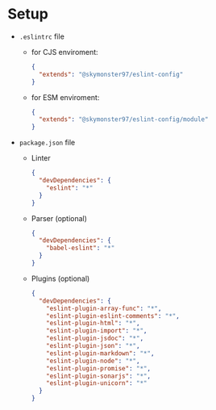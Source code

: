 # Setup

- `.eslintrc` file

  - for CJS enviroment:

    ```json
    {
      "extends": "@skymonster97/eslint-config"
    }
    ```

  - for ESM enviroment:

    ```json
    {
      "extends": "@skymonster97/eslint-config/module"
    }
    ```

- `package.json` file

  - Linter

    ```json
    {
      "devDependencies": {
        "eslint": "*"
      }
    }
    ```

  - Parser (optional)

    ```json
    {
      "devDependencies": {
        "babel-eslint": "*"
      }
    }
    ```

  - Plugins (optional)

      ```json
      {
        "devDependencies": {
          "eslint-plugin-array-func": "*",
          "eslint-plugin-eslint-comments": "*",
          "eslint-plugin-html": "*",
          "eslint-plugin-import": "*",
          "eslint-plugin-jsdoc": "*",
          "eslint-plugin-json": "*",
          "eslint-plugin-markdown": "*",
          "eslint-plugin-node": "*",
          "eslint-plugin-promise": "*",
          "eslint-plugin-sonarjs": "*",
          "eslint-plugin-unicorn": "*"
        }
      }
      ```
